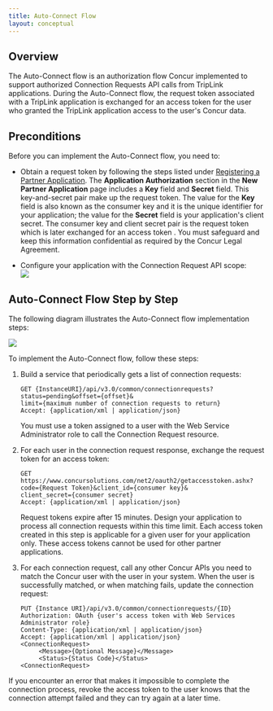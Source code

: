 ```yaml
---
title: Auto-Connect Flow
layout: conceptual
---
```





##  Overview

The Auto-Connect flow is an authorization flow Concur implemented to support authorized Connection Requests API calls from TripLink applications. During the Auto-Connect flow, the request token associated with a TripLink application is exchanged for an access token for the user who granted the TripLink application access to the user's Concur data.

##  Preconditions

Before you can implement the Auto-Connect flow, you need to:

* Obtain a request token by following the steps listed under [Registering a Partner Application][1]. 
The **Application Authorization** section in the **New Partner Application** page includes a **Key** field and **Secret** field. This key-and-secret pair make up the request token. The value for the **Key** field is also known as the consumer key and it is the unique identifier for your application; the value for the **Secret** field is your application's client secret. The consumer key and client secret pair is the request token which is later exchanged for an access token . You must safeguard and keep this information confidential as required by the Concur Legal Agreement.  

* Configure your application with the Connection Request API scope:  
![][2]

##  Auto-Connect Flow Step by Step

The following diagram illustrates the Auto-Connect flow implementation steps:  

![][3]

To implement the Auto-Connect flow, follow these steps:

1. Build a service that periodically gets a list of connection requests:  

   ```
   GET {InstanceURI}/api/v3.0/common/connectionrequests?
   status=pending&offset={offset}&
   limit={maximum number of connection requests to return}
   Accept: {application/xml | application/json}
   ```
   
   You must use a token assigned to a user with the Web Service Administrator role to call the Connection Request resource.  

2. For each user in the connection request response, exchange the request token for an access token:  

   ```
   GET https://www.concursolutions.com/net2/oauth2/getaccesstoken.ashx?
   code={Request Token}&client_id={consumer key}&
   client_secret={consumer secret}
   Accept: {application/xml | application/json}
   ```
   Request tokens expire after 15 minutes. Design your application to process all connection requests within this time limit.
   Each access token created in this step is applicable for a given user for your application only. These access tokens 
   cannot be used for other partner applications.  
   
3. For each connection request, call any other Concur APIs you need to match the Concur user with the user in your system. When the user is successfully matched, or when matching fails, update the connection request:  

   ```
   PUT {Instance URI}/api/v3.0/common/connectionrequests/{ID}
   Authorization: OAuth {user's access token with Web Services Administrator role}
   Content-Type: {application/xml | application/json}
   Accept: {application/xml | application/json}
   <ConnectionRequest>
        <Message>{Optional Message}</Message>
        <Status>{Status Code}</Status>
   <ConnectionRequest>
   ```

If you encounter an error that makes it impossible to complete the connection process, revoke the access token to the user knows that the connection attempt failed and they can try again at a later time.




[1]: https://developer.concur.com/overview/partner-applications
[2]: https://developer.concur.com/sites/default/files/APIScope_register_partner_app_ConnectionsRequest_APIScope_cropped.png
[3]: https://developer.concur.com/sites/default/files/Connection%20Request.png




